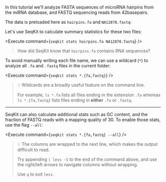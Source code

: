 <script>
import Link from "$components/Link.svelte";
import Execute from "$components/Execute.svelte";
</script>

In this tutorial we'll analyze FASTA sequences of microRNA hairpins from the <Link href="https://www.mirbase.org/download">miRNA database</Link>, and FASTQ sequencing reads from <Link href="https://42basepairs.com/browse/r2/genomics-data?file=reads_NA12878_R1.fastq.gz">42basepairs</Link>.

The data is preloaded here as `hairpins.fa` and `NA12878.fastq`: <Execute inline command='ls' />

Let's use SeqKit to calculate summary statistics for these two files:

<Execute command={`seqkit stats hairpins.fa NA12878.fastq`} />

> How did SeqKit know that `hairpins.fa` contains RNA sequences?

To avoid manually writing each file name, we can use a wildcard (`*`) to analyze all `.fa` and `.fastq` files in the current folder:

<Execute command={`seqkit stats *.{fa,fastq}`} />

> 💡 Wildcards are a broadly useful feature on the command line.
>
> For example, `ls *.fa` lists all files ending in the extension `.fa` whereas `ls *.{fa,fastq}` lists files ending in **either** `.fa` or `.fastq`.

<hr />

SeqKit can also calculate additional stats such as GC content, and the fraction of FASTQ reads with a mapping quality of 30. To enable those stats, use the flag `--all`:

<Execute command={`seqkit stats *.{fa,fastq} --all`} />

> 💡 The columns are wrapped to the next line, which makes the output difficult to read.
>
> Try appending `| less -S` to the end of the command above, and use the right/left arrows to navigate columns without wrapping.
>
> Use `q` to exit `less`.
